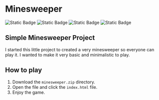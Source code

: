 # Minesweeper

![Static Badge](https://img.shields.io/badge/HTML-black?style=flat-square&logo=HTML5) ![Static Badge](https://img.shields.io/badge/CSS-black?style=flat-square&logo=CSS3&logoColor=%231572B6) ![Static Badge](https://img.shields.io/badge/Javascript-black?style=flat-square&logo=javascript&logoColor=%23F7DF1E) ![Static Badge](https://img.shields.io/badge/Bootstrap-black?style=flat-square&logo=bootstrap&logoColor=%237952B3)

## Simple Minesweeper Project
I started this little project to created a very minesweeper so everyone can play it. I wanted to make it very basic and minimalistic to play.

## How to play 
1. Download the `minesweeper.zip` directory.
2. Open the file and click the `index.html` file.
3. Enjoy the game.